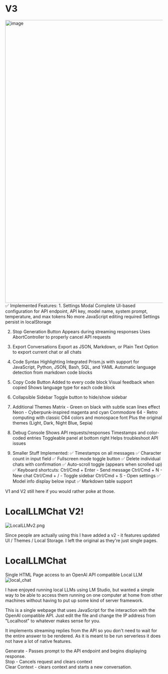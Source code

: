 # V3
<img width="1918" height="902" alt="image" src="https://github.com/user-attachments/assets/a373bc8a-a631-4dfe-ae4c-3832abd08684" />
✅ Implemented Features:
1. Settings Modal
Complete UI-based configuration for API endpoint, API key, model name, system prompt, temperature, and max tokens
No more JavaScript editing required
Settings persist in localStorage

2. Stop Generation Button
Appears during streaming responses
Uses AbortController to properly cancel API requests

3. Export Conversations
Export as JSON, Markdown, or Plain Text
Option to export current chat or all chats

4. Code Syntax Highlighting
Integrated Prism.js with support for JavaScript, Python, JSON, Bash, SQL, and YAML
Automatic language detection from markdown code blocks

5. Copy Code Button
Added to every code block
Visual feedback when copied
Shows language type for each code block

6. Collapsible Sidebar
Toggle button to hide/show sidebar

7. Additional Themes
Matrix - Green on black with subtle scan lines effect
Neon - Cyberpunk-inspired magenta and cyan
Commodore 64 - Retro computing with classic C64 colors and monospace font
Plus the original themes (Light, Dark, Night Blue, Sepia)

8. Debug Console
Shows API requests/responses
Timestamps and color-coded entries
Toggleable panel at bottom right
Helps troubleshoot API issues

9. Smaller Stuff Implemented:
✅ Timestamps on all messages
✅ Character count in input field
✅ Fullscreen mode toggle button
✅ Delete individual chats with confirmation
✅ Auto-scroll toggle (appears when scrolled up)
✅ Keyboard shortcuts:
Ctrl/Cmd + Enter - Send message
Ctrl/Cmd + N - New chat
Ctrl/Cmd + / - Toggle sidebar
Ctrl/Cmd + S - Open settings
✅ Model info display below input
✅ Markdown table support

V1 and V2 still here if you would rather poke at those.


# LocalLLMChat V2!
![LocalLLMv2.png](https://github.com/dmeldrum6/LocalLLMChat/blob/main/LocalLLMv2.png?raw=true)

Since people are actually using this I have added a v2 - it features updated UI / Themes / Local Storage. I left the original as they're just single pages.


# LocalLLMChat
Single HTML Page access to an OpenAI API compatible Local LLM
![local_chat](https://github.com/dmeldrum6/LocalLLMChat/assets/38048135/9b8d2ca2-afe7-4fbf-9e30-0f65ca7665d1)

I have enjoyed running local LLMs using LM Studio, but wanted a simple way to be able to access them running on one computer at home from other machines without having to put up some kind of server framework.

This is a single webpage that uses JavaScript for the interaction with the OpenAI compatible API. Just edit the file and change the IP address from "Localhost" to whatever makes sense for you.

It implements streaming replies from the API so you don't need to wait for the entire answer to be rendered. As it is meant to be run serverless it does not have a lot of native features.

Generate - Passes prompt to the API endpoint and begins displaying response. <br/>
Stop - Cancels request and clears context <br/>
Clear Context - clears context and starts a new conversation. <br/>
